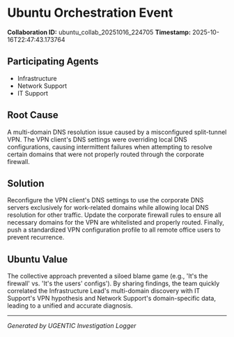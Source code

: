 # Ubuntu Orchestration Event

**Collaboration ID:** ubuntu_collab_20251016_224705
**Timestamp:** 2025-10-16T22:47:43.173764

## Participating Agents

- Infrastructure
- Network Support
- IT Support

## Root Cause

A multi-domain DNS resolution issue caused by a misconfigured split-tunnel VPN. The VPN client's DNS settings were overriding local DNS configurations, causing intermittent failures when attempting to resolve certain domains that were not properly routed through the corporate firewall.

## Solution

Reconfigure the VPN client's DNS settings to use the corporate DNS servers exclusively for work-related domains while allowing local DNS resolution for other traffic. Update the corporate firewall rules to ensure all necessary domains for the VPN are whitelisted and properly routed. Finally, push a standardized VPN configuration profile to all remote office users to prevent recurrence.

## Ubuntu Value

The collective approach prevented a siloed blame game (e.g., 'It's the firewall' vs. 'It's the users' configs'). By sharing findings, the team quickly correlated the Infrastructure Lead's multi-domain discovery with IT Support's VPN hypothesis and Network Support's domain-specific data, leading to a unified and accurate diagnosis.

---
*Generated by UGENTIC Investigation Logger*
